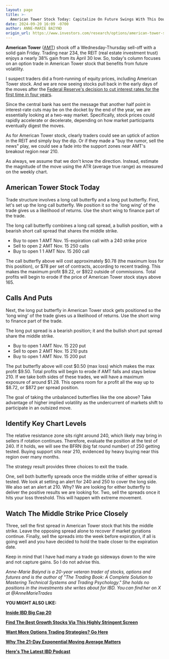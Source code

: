```yaml
---
layout: page
title: >-
  American Tower Stock Today: Capitalize On Future Swings With This Double Butterfly Spread Trade
date: 2024-09-20 16:09 -0700
author: ANNE-MARIE BAIYND
origin_url: https://www.investors.com/research/options/american-tower-stock-amt-options-trading-double-butterfly/
---
```






**American Tower** ([AMT](https://research.investors.com/quote.aspx?symbol=AMT)) shook off a Wednesday-Thursday sell-off with a solid gain Friday. Trading near 234, the REIT (real estate investment trust) enjoys a nearly 38% gain from its April 30 low. So, today's column focuses on an option trade in American Tower stock that benefits from future volatility.




I suspect traders did a front-running of equity prices, including American Tower stock. And we are now seeing stocks pull back in the early days of the moves after the [Federal Reserve's decision to cut interest rates for the first time in four years](https://www.investors.com/market-trend/stock-market-today/stock-market-today-fed-meta-google-stock-sp500-djia-nasdaq-tgtx-maplebear/). 


Since the central bank has sent the message that another half point in interest-rate cuts may be on the docket by the end of the year, we are essentially looking at a two-way market. Specifically, stock prices could rapidly accelerate or decelerate, depending on how market participants eventually digest the moves. 


As for American Tower stock, clearly traders could see an uptick of action in the REIT and simply buy the dip. Or if they made a "buy the rumor, sell the news" play, we could see a fade into the support zones near AMT's breakout region near 210.


As always, we assume that we don't know the direction. Instead, estimate the magnitude of the move using the ATR (average true range) as measured on the weekly chart.


American Tower Stock Today
--------------------------



Trade structure involves a long call butterfly and a long put butterfly. First, let's set up the long call butterfly. We position it so the 'long wing' of the trade gives us a likelihood of returns. Use the short wing to finance part of the trade.


The long call butterfly combines a long call spread, a bullish position, with a bearish short call spread that shares the middle strike.


* Buy to open 1 AMT Nov. 15-expiration call with a 240 strike price
* Sell to open 2 AMT Nov. 15 250 calls
* Buy to open 1 1 AMT Nov. 15 260 call


The call butterfly above will cost approximately $0.78 (the maximum loss for this position), or $78 per set of contracts, according to recent trading. This makes the maximum profit $9.22, or $922 outside of commissions. Total profits will begin to erode if the price of American Tower stock stays above 165. 


Calls And Puts
--------------


Next, the long put butterfly in American Tower stock gets positioned so the 'long wing' of the trade gives us a likelihood of returns. Use the short wing to finance part of the trade.


The long put spread is a bearish position; it and the bullish short put spread share the middle strike.


* Buy to open 1 AMT Nov. 15 220 put
* Sell to open 2 AMT Nov. 15 210 puts
* Buy to open 1 AMT Nov. 15 200 put


The put butterfly above will cost $0.50 (max loss) which makes the max profit $9.50. Total profits will begin to erode if AMT falls and stays below 210. If we take both sides of these trades, we will have a maximum exposure of around $1.28. This opens room for a profit all the way up to $8.72, or $872 per spread position. 


The goal of taking the unbalanced butterflies like the one above? Take advantage of higher implied volatility as the undercurrent of markets shift to participate in an outsized move.   


**Identify Key Chart Levels**
-----------------------------



The relative resistance zone sits right around 240, which likely may bring in sellers if rotation continues. Therefore, evaluate the position at the test of 240. If it holds, we will see the BFRN (big fat round number) of 250 getting tested. Buying support sits near 210, evidenced by heavy buying near this region over many months. 


The strategy result provides three choices to exit the trade.


One, sell both butterfly spreads once the middle strike of either spread is tested. We look at setting an alert for 240 and 250 to cover the long side. We also set an alert at 210. Why? We are looking for either butterfly to deliver the positive results we are looking for. Two, sell the spreads once it hits your loss threshold. This will happen with extreme movement.


Watch The Middle Strike Price Closely
-------------------------------------


Three, sell the first spread in American Tower stock that hits the middle strike. Leave the opposing spread alone to recover if market gyrations continue. Finally, sell the spreads into the week before expiration, if all is going well and you have decided to hold the trade closer to the expiration date.


Keep in mind that I have had many a trade go sideways down to the wire and not capture gains. So I do not advise this. 


*Anne-Marie Baiynd is a 20-year veteran trader of stocks, options and futures and is the author of "The Trading Book: A Complete Solution to Mastering Technical Systems and Trading Psychology*." *She holds no positions in the investments she writes about for IBD. You can find her on X at @AnneMarieTrades*


**YOU MIGHT ALSO LIKE:**


[**Inside IBD Big Cap 20**](https://research.investors.com/stock-lists/big-cap-20/)


[**Find The Best Growth Stocks Via This Highly Stringent Screen**](https://research.investors.com/stock-lists/sector-leaders)


[**Want More Options Trading Strategies? Go Here**](https://www.investors.com/category/research/options/)


[**Why The 21-Day Exponential Moving Average Matters**](https://www.investors.com/how-to-invest/investors-corner/what-is-the-21-day-exponential-moving-average/)


[**Here's The Latest IBD Podcast**](https://get.investors.com/podcast/?src=A00511A)




